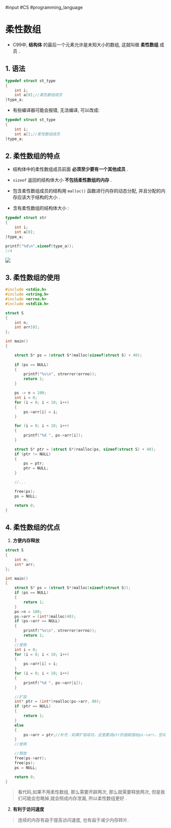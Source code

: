 #input #CS #programming_language 
# 柔性数组

- C99中, **结构体** 的最后一个元素允许是未知大小的数组, 这就叫做 **柔性数组** 成员 .

## 1. 语法

```c
typedef struct st_type
{
	int i;
	int a[0];//柔性数组成员
}type_a;
```

- 有些编译器可能会报错, 无法编译, 可以改成:

```c
typedef struct st_type
{
	int i;
	int a[];//柔性数组成员
}type_a;
```

## 2. 柔性数组的特点

- 结构体中的柔性数组成员前面 **必须至少要有一个其他成员** .
- `sizeof` 返回的结构体大小 **不包括柔性数组的内存** .
- 包含柔性数组成员的结构用 `malloc()` 函数进行内存的动态分配, 并且分配的内存应该大于结构的大小 .

- 含有柔性数组的结构体大小 :
```c
typedef struct str
{
	int i;
	int a[0];
}type_a;

printf("%d\n",sizeof(type_a));
//4
```

![](https://photo-cloud-1314717058.cos.ap-nanjing.myqcloud.com/c/202212051813230.png)

## 3. 柔性数组的使用

```c
#include <stdio.h>
#include <string.h>
#include <errno.h>
#include <stdlib.h>

struct S
{
	int n;
	int arr[0];
};

int main()
{

	struct S* ps = (struct S*)malloc(sizeof(struct S) + 40);
	
	if (ps == NULL)
	{
		printf("%s\n", strerror(errno));
		return 1;
	}

	ps -> n = 100;
	int i = 0;
	for (i = 0; i < 10; i++)
	{
		ps->arr[i] = i;
	}

	for (i = 0; i < 10; i++)
	{
		printf("%d ", ps->arr[i]);
	}

	struct S* ptr = (struct S*)realloc(ps, sizeof(struct S) + 40);
	if (ptr != NULL)
	{
		ps = ptr;
		ptr = NULL;
	}

	//...

	free(ps);
	ps = NULL;

	return 0;
}
```

## 4. 柔性数组的优点

1. **方便内存释放**
```c
struct S
{
	int n;
	int* arr;
};

int main()
{
	struct S* ps = (struct S*)malloc(sizeof(struct S));
	if (ps == NULL)
	{
		return 1;
	}
	ps->n = 100;
	ps->arr = (int*)malloc(40);
	if (ps->arr == NULL)
	{
		printf("%s\n", strerror(errno));
		return 1;
	}
	//使用
	int i = 0;
	for (i = 0; i < 10; i++)
	{
		ps->arr[i] = i;
	}
	for (i = 0; i < 10; i++)
	{
		printf("%d ", ps->arr[i]);
	}

	//扩容
	int* ptr = (int*)realloc(ps->arr, 80);
	if (ptr == NULL)
	{
		return 1;
	}
	else
	{
		ps->arr = ptr;//补充：如果扩容成功，这里要讲ptr的值赋值给ps->arr，空间依然由ps->arr维护
	}
	//使用

	//释放
	free(ps->arr);
	free(ps);
	ps = NULL;

	return 0;
}
```

>看代码,如果不用柔性数组, 那么需要开辟两次, 那么就需要释放两次, 但是我们可能会忽略掉,就会照成内存泄漏, 所以柔性数组更好 .

2. **有利于访问速度**
>连续的内存有益于提高访问速度, 也有益于减少内存碎片.
